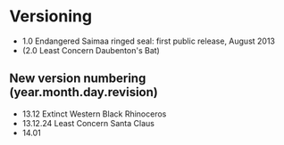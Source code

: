 Versioning
============================================


 - 1.0 Endangered Saimaa ringed seal: first public release, August 2013
 - (2.0 Least Concern Daubenton's Bat)


## New version numbering (year.month.day.revision)
 - 13.12 Extinct Western Black Rhinoceros
  - 13.12.24 Least Concern Santa Claus
 - 14.01
